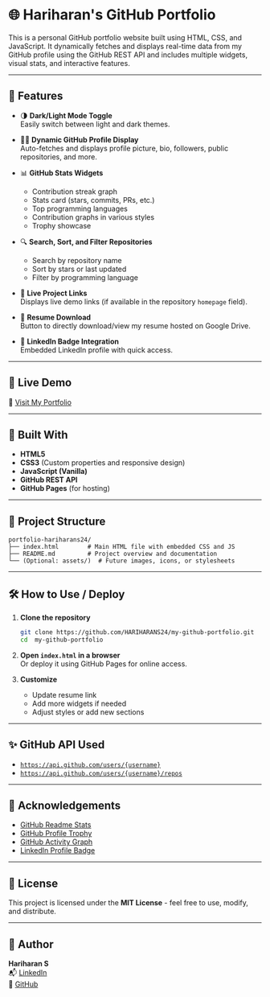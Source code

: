 # 🌐 Hariharan's GitHub Portfolio

This is a personal GitHub portfolio website built using HTML, CSS, and JavaScript. It dynamically fetches and displays real-time data from my GitHub profile using the GitHub REST API and includes multiple widgets, visual stats, and interactive features.

---

## 📌 Features

- 🌗 **Dark/Light Mode Toggle**  
  Easily switch between light and dark themes.

- 🧑‍💻 **Dynamic GitHub Profile Display**  
  Auto-fetches and displays profile picture, bio, followers, public repositories, and more.

- 📊 **GitHub Stats Widgets**  
  - Contribution streak graph  
  - Stats card (stars, commits, PRs, etc.) 
  - Top programming languages  
  - Contribution graphs in various styles  
  - Trophy showcase  

- 🔍 **Search, Sort, and Filter Repositories**  
  - Search by repository name   
  - Sort by stars or last updated  
  - Filter by programming language  

- 🔗 **Live Project Links**  
  Displays live demo links (if available in the repository `homepage` field).

- 📄 **Resume Download**  
  Button to directly download/view my resume hosted on Google Drive.

- 💼 **LinkedIn Badge Integration**  
  Embedded LinkedIn profile with quick access.

---

## 🚀 Live Demo

🔗 [Visit My Portfolio](https://hariharans24.github.io/my-github-portfolio/)

---

## 🧱 Built With

- **HTML5**
- **CSS3** (Custom properties and responsive design)
- **JavaScript (Vanilla)**
- **GitHub REST API**
- **GitHub Pages** (for hosting)

---

## 📁 Project Structure

```
portfolio-hariharans24/
├── index.html        # Main HTML file with embedded CSS and JS
├── README.md         # Project overview and documentation
└── (Optional: assets/)  # Future images, icons, or stylesheets
```

---

## 🛠 How to Use / Deploy

1. **Clone the repository**
   ```bash
   git clone https://github.com/HARIHARANS24/my-github-portfolio.git
   cd  my-github-portfolio
   ```

2. **Open `index.html` in a browser**  
   Or deploy it using GitHub Pages for online access.

3. **Customize**  
   - Update resume link
   - Add more widgets if needed
   - Adjust styles or add new sections

---

## ✨ GitHub API Used

- [`https://api.github.com/users/{username}`](https://docs.github.com/en/rest/users/users?apiVersion=2022-11-28#get-a-user)
- [`https://api.github.com/users/{username}/repos`](https://docs.github.com/en/rest/repos/repos?apiVersion=2022-11-28#list-repositories-for-a-user)

---

## 🧩 Acknowledgements

- [GitHub Readme Stats](https://github.com/anuraghazra/github-readme-stats)
- [GitHub Profile Trophy](https://github.com/ryo-ma/github-profile-trophy)
- [GitHub Activity Graph](https://github.com/Ashutosh00710/github-readme-activity-graph)
- [LinkedIn Profile Badge](https://www.linkedin.com/help/linkedin/answer/a507663)

---

## 📃 License

This project is licensed under the **MIT License** - feel free to use, modify, and distribute.

---

## 👤 Author

**Hariharan S**  
📬 [LinkedIn](https://linkedin.com/in/hariharan-s24)  
💼 [GitHub](https://github.com/HARIHARANS24)  
